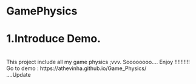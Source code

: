 # GamePhysics
<h1>1.Introduce Demo.</h1> </br>
This project include all my game physics ;vvv. Soooooooo.... Enjoy !!!!!!!!!!</br>
Go to demo : https://athevinha.github.io/Game_Physics/  </br>
....Update
